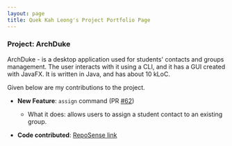 ```yaml
---
layout: page
title: Quek Kah Leong's Project Portfolio Page
---
```


### Project: ArchDuke

ArchDuke - is a desktop application used for students' contacts and groups management. The user interacts with it using a CLI, and it has a GUI created with JavaFX. It is written in Java, and has about 10 kLoC.

Given below are my contributions to the project.

* **New Feature**: `assign` command (PR [\#62](https://github.com/AY2122S2-CS2103-W16-3/tp/pull/62))
  * What it does: allows users to assign a student contact to an existing group.

* **Code contributed**: [RepoSense link](https://nus-cs2103-ay2122s2.github.io/tp-dashboard/?search=kahleongq&breakdown=true&sort=groupTitle&sortWithin=title&since=2022-02-18&timeframe=commit&mergegroup=&groupSelect=groupByRepos&checkedFileTypes=docs~functional-code~test-code~other&tabOpen=true&tabType=authorship&tabAuthor=kahleongq&tabRepo=AY2122S2-CS2103-W16-3%2Ftp%5Bmaster%5D&authorshipIsMergeGroup=false&authorshipFileTypes=&authorshipIsBinaryFileTypeChecked=false&zA=kahleongq&zR=AY2122S2-CS2103-W16-3%2Ftp%5Bmaster%5D&zACS=NaN&zS=2022-02-18&zFS=kahleongq&zU=2022-03-03&zMG=false&zFTF=commit&zFGS=groupByRepos&zFR=false)

    
